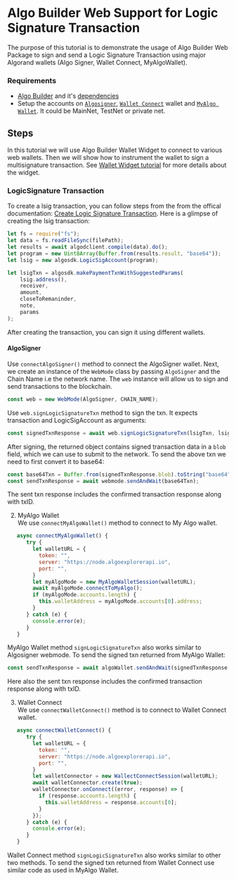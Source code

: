 # Algo Builder Web Support for Logic Signature Transaction

The purpose of this tutorial is to demonstrate the usage of Algo Builder Web Package to sign and send a Logic Signature Transaction using major Algorand wallets (Algo Signer, Wallet Connect, MyAlgoWallet).

### Requirements

- [Algo Builder](https://algobuilder.dev/) and it's [dependencies](https://algobuilder.dev/guide/README#requirements)
- Setup the accounts on [`Algosigner`](https://github.com/PureStake/algosigner), [`Wallet Connect`](https://walletconnect.com/) wallet and [`MyAlgo Wallet`](https://wallet.myalgo.com/). It could be MainNet, TestNet or private net.

## Steps

In this tutorial we will use Algo Builder Wallet Widget to connect to various web wallets. Then we will show how to instrument the wallet to sign a multisignature transaction. See [Wallet Widget tutorial](https://developer.algorand.org/solutions/vuejs-multi-wallet-widget/) for more details about the widget.

### LogicSignature Transaction

To create a lsig transaction, you can follow steps from the from the offical documentation: [Create Logic Signature Transaction](https://developer.algorand.org/docs/get-details/dapps/smart-contracts/frontend/smartsigs/).
Here is a glimpse of creating the lsig transaction:

```js
let fs = require("fs");
let data = fs.readFileSync(filePath);
let results = await algodclient.compile(data).do();
let program = new Uint8Array(Buffer.from(results.result, "base64"));
let lsig = new algosdk.LogicSigAccount(program);

let lsigTxn = algosdk.makePaymentTxnWithSuggestedParams(
	lsig.address(),
	receiver,
	amount,
	closeToRemaninder,
	note,
	params
);
```

After creating the transaction, you can sign it using different wallets.

#### AlgoSigner

Use `connectAlgoSigner()` method to connect the AlgoSigner wallet. Next, we create an instance of the `WebMode` class by passing `AlgoSigner` and the Chain Name i.e the network name. The `web` instance will allow us to sign and send transactions to the blockchain.

```js
const web = new WebMode(AlgoSigner, CHAIN_NAME);
```

Use `web.signLogicSignatureTxn` method to sign the txn. It expects transaction and LogicSigAccount as arguments:

```js
const signedTxnResponse = await web.signLogicSignatureTxn(lsigTxn, lsig);
```

After signing, the returned object contains signed transaction data in a `blob` field, which we can use to submit to the network.
To send the above txn we need to first convert it to base64:

```js
const base64Txn = Buffer.from(signedTxnResponse.blob).toString("base64");
const sendTxnResponse = await webmode.sendAndWait(base64Txn);
```

The sent txn response includes the confirmed transaction response along with txID.

2. MyAlgo Wallet <br/>
   We use `connectMyAlgoWallet()` method to connect to My Algo wallet.

```js
   async connectMyAlgoWallet() {
      try {
        let walletURL = {
          token: "",
          server: "https://node.algoexplorerapi.io",
          port: "",
        }
        let myAlgoMode = new MyAlgoWalletSession(walletURL);
        await myAlgoMode.connectToMyAlgo();
        if (myAlgoMode.accounts.length) {
          this.walletAddress = myAlgoMode.accounts[0].address;
        }
      } catch (e) {
        console.error(e);
      }
   }
```

MyAlgo Wallet method `signLogicSignatureTxn` also works similar to Algosigner webmode.
To send the signed txn returned from MyAlgo Wallet:

```js
const sendTxnResponse = await algoWallet.sendAndWait(signedTxnResponse.blob);
```

Here also the sent txn response includes the confirmed transaction response along with txID.

3. Wallet Connect<br/>
   We use `connectWalletConnect()` method is to connect to Wallet Connect wallet.

```js
   async connectWalletConnect() {
      try {
        let walletURL = {
          token: "",
          server: "https://node.algoexplorerapi.io",
          port: "",
        }
        let walletConnector = new WallectConnectSession(walletURL);
        await walletConnector.create(true);
        walletConnector.onConnect((error, response) => {
          if (response.accounts.length) {
            this.walletAddress = response.accounts[0];
          }
        });
      } catch (e) {
        console.error(e);
      }
   }
```

Wallet Connect method `signLogicSignatureTxn` also works similar to other two methods.
To send the signed txn returned from Wallet Connect use similar code as used in MyAlgo Wallet.
